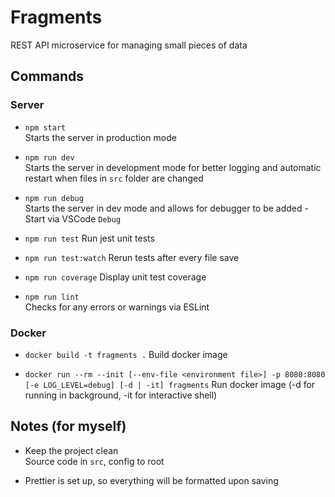 # Fragments

REST API microservice for managing small pieces of data

## Commands

### Server

- `npm start`  
  Starts the server in production mode

- `npm run dev`  
  Starts the server in development mode for better logging and automatic restart when files in `src` folder are changed

- `npm run debug`  
  Starts the server in dev mode and allows for debugger to be added - Start via VSCode `Debug`

- `npm run test`
  Run jest unit tests

- `npm run test:watch`
  Rerun tests after every file save

- `npm run coverage`
  Display unit test coverage

- `npm run lint`  
  Checks for any errors or warnings via ESLint

### Docker

- `docker build -t fragments .`
  Build docker image

- `docker run --rm --init [--env-file <environment file>] -p 8080:8080 [-e LOG_LEVEL=debug] [-d | -it] fragments`
  Run docker image (-d for running in background, -it for interactive shell)

## Notes (for myself)

- Keep the project clean  
  Source code in `src`, config to root

- Prettier is set up, so everything will be formatted upon saving
